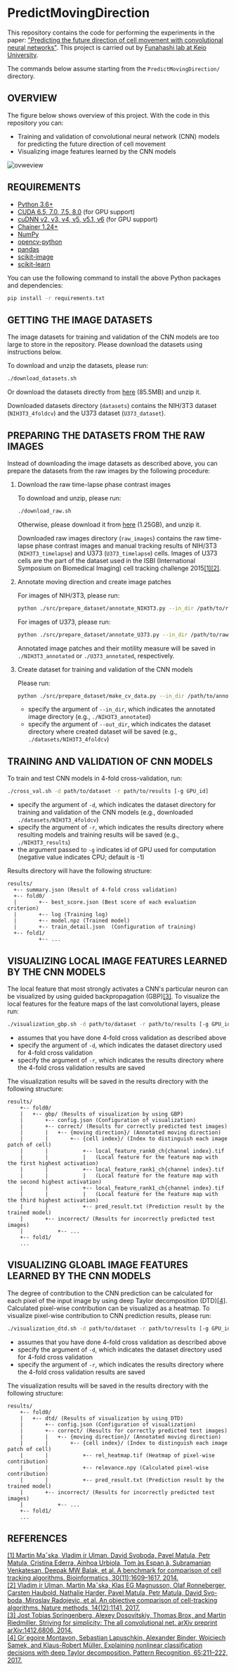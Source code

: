 # PredictMovingDirection
This repository contains the code for performing the experiments in the paper: ["Predicting the future direction of cell movement with convolutional neural networks"](https://doi.org/10.1101/388033).
This project is carried out by [Funahashi lab at Keio
University](https://fun.bio.keio.ac.jp).

The commands below assume starting from the `PredictMovingDirection/` directory.


OVERVIEW
-------------
The figure below shows overview of this project.
With the code in this repository you can:

  * Training and validation of convolutional neural network (CNN) models for predicting the future direction of cell movement
  * Visualizing image features learned by the CNN models

![ovweview](https://github.com/funalab/PredictMovingDirection/blob/images/overview.gif)


REQUIREMENTS
-------------
* [Python 3.6+](https://www.python.org/downloads/)
* [CUDA 6.5, 7.0, 7.5, 8.0](https://developer.nvidia.com/cuda-zone) (for GPU support)
* [cuDNN v2, v3, v4, v5, v5.1, v6](https://developer.nvidia.com/cudnn) (for GPU support)
* [Chainer 1.24+](https://chainer.org/)
* [NumPy](http://www.numpy.org/)
* [opencv-python](https://pypi.org/project/opencv-python/)
* [pandas](https://pandas.pydata.org/getpandas.html)
* [scikit-image](https://scikit-image.org/)
* [scikit-learn](http://scikit-learn.org/stable/)

You can use the following command to install the above Python packages and dependencies:

```sh
pip install -r requirements.txt
```


GETTING THE IMAGE DATASETS
----------------------------
The image datasets for training and validation of the CNN models are too large to store in the repository. Please download the datasets using instructions below.

To download and unzip the datasets, please run:

```sh
./download_datasets.sh
```

Or download the datasets directly from [here](https://fun.bio.keio.ac.jp/software/MDPredictor/datasets.zip) (85.5MB) and unzip it.

Downloaded datasets directory (`datasets`) contains the NIH/3T3 dataset (`NIH3T3_4foldcv`) and the U373 dataset (`U373_dataset`).

PREPARING THE DATASETS FROM THE RAW IMAGES
---------------------------------------------------
Instead of downloading the image datasets as described above, you can prepare the datasets from the raw images by the following procedure:

1. Download the raw time-lapse phase contrast images

    To download and unzip, please run:

    ```sh
    ./download_raw.sh
    ```

    Otherwise, please download it from
    [here](https://fun.bio.keio.ac.jp/software/MDPredictor/raw_images.zip) (1.25GB), and unzip it.

    Downloaded raw images directory (`raw_images`) contains the raw time-lapse phase contrast images and manual tracking results of NIH/3T3 (`NIH3T3_timelapse`) and U373 (`U373_timelapse`) cells. Images of U373 cells are the part of the dataset used in the ISBI (International Symposium on Biomedical Imaging) cell tracking challenge 2015[[1]](#ref1)[[2]](#ref2).

2. Annotate moving direction and create image patches

    For images of NIH/3T3, please run:

    ```sh
    python ./src/prepare_dataset/annotate_NIH3T3.py --in_dir /path/to/raw_images/NIH3T3_timelapse
    ```

    For images of U373, please run:

    ```sh
    python ./src/prepare_dataset/annotate_U373.py --in_dir /path/to/raw_images/U373_timelapse
    ```

    Annotated image patches and their motility measure will be saved in `./NIH3T3_annotated` or `./U373_annotated`, respectively.

3. Create dataset for training and validation of the CNN models

    Please run:

    ```sh
    python ./src/prepare_dataset/make_cv_data.py --in_dir /path/to/annotated_images --out_dir /path/to/dataset
    ```

    * specify the argument of `--in_dir`, which indicates the annotated image directory (e.g., `./NIH3T3_annotated`)
    * specify the argument of `--out_dir`, which indicates the dataset directory where created dataset will be saved (e.g., `./datasets/NIH3T3_4foldcv`)


TRAINING AND VALIDATION OF CNN MODELS
--------------------------------------
To train and test CNN models in 4-fold cross-validation, run:

```sh
./cross_val.sh -d path/to/dataset -r path/to/results [-g GPU_id]
```

  * specify the argument of `-d`, which indicates the dataset directory for training and validation of the CNN models (e.g., downloaded `./datasets/NIH3T3_4foldcv`)
  * specify the argument of `-r`, which indicates the results directory where resulting models and training results will be saved (e.g., `./NIH3T3_results`)
  * the argument passed to `-g` indicates id of GPU used for computation (negative value indicates CPU; default is -1)

Results directory will have the following structure:
```
results/
  +-- summary.json (Result of 4-fold cross validation)
  +-- fold0/
  |       +-- best_score.json (Best score of each evaluation criterion)
  |       +-- log (Training log)
  |       +-- model.npz (Trained model)
  |       +-- train_detail.json  (Configuration of training)
  +-- fold1/
          +-- ...
```


VISUALIZING LOCAL IMAGE FEATURES LEARNED BY THE CNN MODELS
---------------------------------------------------------
The local feature that most strongly activates a CNN's particular neuron can be visualized by using guided backpropagation (GBP)[[3]](#ref3). To visualize the local features for the feature maps of the last convolutional layers, please run:

```sh
./visualization_gbp.sh -d path/to/dataset -r path/to/results [-g GPU_id]
```

  * assumes that you have done 4-fold cross validation as described above
  * specify the argument of `-d`, which indicates the dataset directory used for 4-fold cross validation
  * specify the argument of `-r`, which indicates the results directory where the 4-fold cross validation results are saved

The visualization results will be saved in the results directory with the following structure:

```
results/
    +-- fold0/
    |   +-- gbp/ (Results of visualization by using GBP)
    |       +-- config.json (Configuration of visualization)
    |       +-- correct/ (Results for correctly predicted test images)
    |       |   +-- {moving direction}/ (Annotated moving direction)
    |       |       +-- {cell index}/ (Index to distinguish each image patch of cell)
    |       |           +-- local_feature_rank0_ch{channel index}.tif
    |       |           |   (Local feature for the feature map with the first highest activation)
    |       |           +-- local_feature_rank1_ch{channel index}.tif
    |       |           |   (Local feature for the feature map with the second highest activation)
    |       |           +-- local_feature_rank1_ch{channel index}.tif
    |       |           |   (Local feature for the feature map with the third highest activation)
    |       |           +-- pred_result.txt (Prediction result by the trained model)
    |       +-- incorrect/ (Results for incorrectly predicted test images)
    |           +-- ...
    +-- fold1/
    ...
```


VISUALIZING GLOABL IMAGE FEATURES LEARNED BY THE CNN MODELS
------------------------------------------------------------
The degree of contribution to the CNN prediction can be calculated for each pixel of the input image by using deep Taylor decomposition (DTD)[[4]](#ref4). Calculated pixel-wise contribution can be visualized as a heatmap. To visualize pixel-wise contribution to CNN prediction results, please run:

```sh
./visualization_dtd.sh -d path/to/dataset -r path/to/results [-g GPU_id]
```

  * assumes that you have done 4-fold cross validation as described above
  * specify the argument of `-d`, which indicates the dataset directory used for 4-fold cross validation
  * specify the argument of `-r`, which indicates the results directory where the 4-fold cross validation results are saved

The visualization results will be saved in the results directory with the following structure:

```
results/
    +-- fold0/
    |   +-- dtd/ (Results of visualization by using DTD)
    |       +-- config.json (Configuration of visualization)
    |       +-- correct/ (Results for correctly predicted test images)
    |       |   +-- {moving direction}/ (Annotated moving direction)
    |       |       +-- {cell index}/ (Index to distinguish each image patch of cell)
    |       |           +-- rel_heatmap.tif (Heatmap of pixel-wise contribution)
    |       |           +-- relevance.npy (Calculated pixel-wise contribution)
    |       |           +-- pred_result.txt (Prediction result by the trained model)
    |       +-- incorrect/ (Results for incorrectly predicted test images)
    |           +-- ...
    +-- fold1/
    ...
```


REFERENCES
-----------------------
<a name="ref1"></a> [[1] Martin Maˇska, Vladim ́ır Ulman, David Svoboda, Pavel Matula, Petr Matula, Cristina Ederra, Ainhoa Urbiola, Tom ́as Espan ̃a, Subramanian Venkatesan, Deepak MW Balak, et al. A benchmark for comparison of cell tracking algorithms. Bioinformatics, 30(11):1609–1617, 2014.](https://academic.oup.com/bioinformatics/article/30/11/1609/283435)   
<a name="ref2"></a> [[2] Vladim ́ır Ulman, Martin Maˇska, Klas EG Magnusson, Olaf Ronneberger, Carsten Haubold, Nathalie Harder, Pavel Matula, Petr Matula, David Svo- boda, Miroslav Radojevic, et al. An objective comparison of cell-tracking algorithms. Nature methods, 14(12):1141, 2017.](https://www.nature.com/articles/nmeth.4473)   
<a name="ref3"></a> [[3] Jost Tobias Springenberg, Alexey Dosovitskiy, Thomas Brox, and Martin Riedmiller. Striving for simplicity: The all convolutional net. arXiv preprint arXiv:1412.6806, 2014.](https://arxiv.org/abs/1412.6806)   
<a name="ref4"></a> [[4] Gr´egoire Montavon, Sebastian Lapuschkin, Alexander Binder, Wojciech Samek, and Klaus-Robert Müller. Explaining nonlinear classification decisions with deep Taylor decomposition. Pattern Recognition, 65:211–222, 2017.](https://www.sciencedirect.com/science/article/pii/S0031320316303582)
